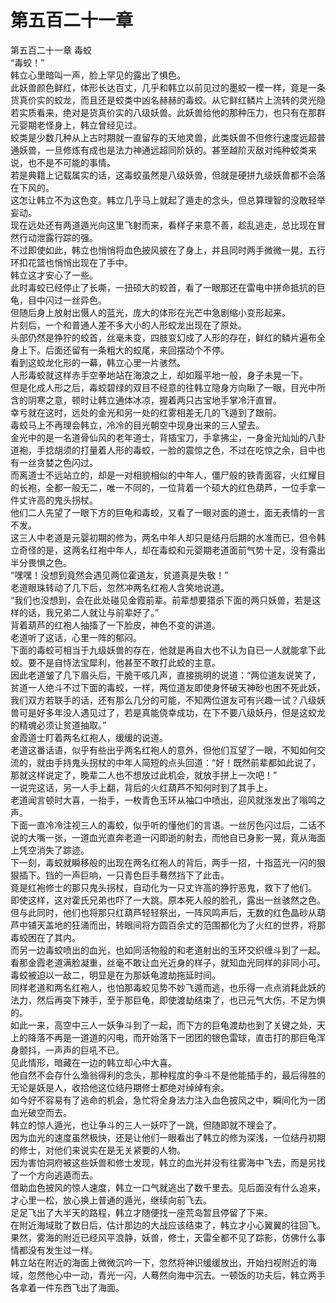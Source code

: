 # 第五百二十一章

第五百二十一章 毒蛟\
“毒蛟！”\
韩立心里暗叫一声，脸上罕见的露出了惧色。\
此妖兽颜色鲜红，体形长达百丈，几乎和韩立以前见过的墨蛟一模一样，竟是一条货真价实的蛟龙，而且还是蛟类中凶名赫赫的毒蛟。从它鲜红鳞片上流转的灵光隐若实质看来，绝对是货真价实的八级妖兽。此妖兽给他的那种压力，也只有在那群元婴期老怪身上，韩立曾经见过。\
蛟类是少数几种从上古时期就一直留存的天地灵兽，此类妖兽不但修行速度远超普通妖兽，一旦修炼有成也是法力神通远超同阶妖的。甚至越阶灭敌对纯种蛟类来说，也不是不可能的事情。\
若是典籍上记载属实的话，这毒蛟虽然是八级妖兽，但就是硬拼九级妖兽都不会落在下风的。\
这怎让韩立不为这色变。韩立几乎马上就起了遁走的念头，但总算理智的没敢轻举妄动。\
现在远处还有两道遁光向这里飞射而来，看样子来意不善，趁乱逃走，总比现在冒然行动泄露行踪的强。\
不过即使如此，韩立也悄悄将血色披风披在了身上，并且同时两手微微一晃，五行环扣花篮也悄悄出现在了手中。\
韩立这才安心了一些。\
此时毒蛟已经停止了长嘶，一扭硕大的蛟首，看了一眼那还在雷电中拼命抵抗的巨龟，目中闪过一丝异色。\
但随后身上放射出慑人的蓝光，庞大的体形在光芒中急剧缩小变形起来。\
片刻后，一个和普通人差不多大小的人形蛟龙出现在了原处。\
头部仍然是狰狞的蛟首，丝毫未变，四肢变幻成了人形的存在，鲜红的鳞片遍布全身上下。后面还留有一条粗大的蛟尾，来回摆动个不停。\
看到这蛟龙化形的一幕，韩立心里一片骇然。\
人形毒蛟就这样赤手空拳地站在海浪之上，却如履平地一般，身子未晃一下。\
但是化成人形之后，毒蛟碧绿的双目不经意的往韩立隐身方向瞅了一眼，目光中所含的阴寒之意，顿时让韩立通体冰凉，握着两只古宝地手掌冷汗直冒。\
幸亏就在这时，远处的金光和另一处的红雾相差无几的飞遁到了跟前。\
毒蛟马上不再理会韩立，冷冷的目光朝空中现身出来的三人望去。\
金光中的是一名道骨仙风的老年道士，背插宝刀，手拿拂尘，一身金光灿灿的八卦道袍，手捻胡须的打量着人形的毒蛟，一脸的震惊之色，不过在吃惊之余，目中也有一丝贪婪之色闪过。\
而离道士不远站立的，却是一对相貌相似的中年人，僵尸般的铁青面容，火红耀目的长袍，全都一般无二，唯一不同的，一位背着一个硕大的红色葫芦，一位手拿一件丈许高的鬼头拐杖。\
他们二人先望了一眼下方的巨龟和毒蛟，又看了一眼对面的道士，面无表情的一言不发。\
这三人中老道是元婴初期的修为，两名中年人却只是结丹后期的水准而已，但令韩立奇怪的是，这两名红袍中年人，却在毒蛟和元婴期老道面前气势十足，没有露出半分畏惧之色。\
“嘿嘿！没想到竟然会遇见两位霍道友，贫道真是失敬！”\
老道眼珠转动了几下后，忽然冲两名红袍人含笑地说道。\
“我们也没想到，会在此处碰见金霞前辈。前辈想要猎杀下面的两只妖兽，若是这样的话，我兄弟二人就让与前辈好了。”\
背着葫芦的红袍人抽搐了一下脸皮，神色不变的讲道。\
老道听了这话，心里一阵的郁闷。\
下面的毒蛟可相当于九级妖兽的存在，他就是再自大也不认为自已一人就能拿下此蛟。要不是自恃法宝犀利，他甚至不敢打此蛟的主意。\
因此老道皱了几下眉头后，干脆干咳几声，直接挑明的说道：“两位道友说笑了，贫道一人绝斗不过下面的毒蛟，一样，两位道友即使身怀破天神砂也困不死此妖，我们双方若联手的话，还有那么几分的可能，不知两位道友可有兴趣一试？八级妖兽可是好多年没人遇见过了，若是真能侥幸成功，在下不要八级妖丹，但是这蛟龙的精魂必须让贫道抽取。”\
金霞道士盯着两名红袍人，缓缓的说道。\
老道这番话语，似乎有些出乎两名红袍人的意外，但他们互望了一眼，不知如何交流的，就由手持鬼头拐杖的中年人简短的点头回道：“好！既然前辈都如此说了，那就这样说定了，晚辈二人也不想放过此机会，就放手拼上一次吧！”\
一说完这话，另一人手上翻，背后的火红葫芦不知何时到了其手上。\
老道闻言顿时大喜，一抬手，一枚青色玉环从袖口中喷出，迎风就涨发出了嗡鸣之声。\
下面一直冷冷注视三人的毒蛟，似乎听的懂他们的言语。一丝厉色闪过后，二话不说的大嘴一张，一道血光直奔老道一闪即逝的射去，而他自已身影一晃，竟从海面上凭空消失了踪迹。\
下一刻，毒蛟就瞬移般的出现在两名红袍人的背后，两手一招，十指蓝光一闪的狠狠插下。铛的一声巨响，一只青色巨手蓦然挡下了此击。\
竟是红袍修士的那只鬼头拐杖，自动化为一只丈许高的狰狞恶鬼，救下了他们。\
即使这样，这对霍氏兄弟也吓了一大跳。原本死人般的脸孔，露出一丝骇然之色。\
但与此同时，他们也将那只红葫芦轻轻祭出，一阵风鸣声后，无数的红色晶砂从葫芦中铺天盖地的狂涌而出，转眼间将方圆百余丈的范围都化为了火红的世界，将那毒蛟困在了其内。\
而另一边毒蛟喷出的血光，也如同活物般的和老道射出的玉环交织缠斗到了一起。\
看那金霞老道满脸凝重，丝毫不敢让血光近身的样子，就知血光同样的非同小可。\
毒蛟被迫以一敌二，明显是在为那妖龟渡劫拖延时间。\
同样老道和两名红袍人，也怕那毒蛟见势不妙飞遁而逃，也乐得一点点消耗此妖的法力，然后再突下辣手，至于那巨龟，即使渡劫结束了，也已元气大伤，不足为惧的。\
如此一来，高空中三人一妖争斗到了一起，而下方的巨龟渡劫也到了关键之处，天上的降落不再是一道道的闪电，而开始落下一团团的银色雷球，直击打的那巨龟浑身颤抖，一声声的巨吼不已。\
见此情形，暗藏在一边的韩立却心中大喜。\
他自然不会存什么渔翁得利的念头，那种程度的争斗不是他能插手的，最后得胜的无论是妖是人，收拾他这位结丹期修士都绝对绰绰有余。\
如今好不容易有了逃命的机会，急忙将全身法力注入血色披风之中，瞬间化为一团血光破空而去。\
韩立的惊人遁光，也让争斗的三人一妖吓了一跳，但随即就不理会了。\
因为血光的速度虽然极快，还是让他们一眼看出了韩立的修为深浅，一位结丹初期的修士，对他们来说实在是无关紧要的人物。\
因为害怕洞府被这些妖兽和修士发现，韩立的血光并没有往雾海中飞去，而是另找了一个方向逃遁而去。\
借助血色披风的惊人速度，韩立一口气就逃出了数千里去。见后面没有什么追来，才心里一松，放心换上普通的遁光，继续向前飞去。\
足足飞出了大半天的路程，韩立才随便找一座荒岛暂且停留了下来。\
在附近海域耽了数日后，估计那边的大战应该结束了，韩立才小心翼翼的往回飞。\
果然，雾海的附近已经风平浪静，妖兽，修士，天雷全都不见了踪影，仿佛什么事情都没有发生过一样。\
韩立站在附近的海面上微微沉吟一下，忽然将神识缓缓放出，开始扫视附近的海域，忽然他心中一动，青光一闪，人蓦然向海中沉去。一顿饭的功夫后，韩立两手各拿着一件东西飞出了海面。
